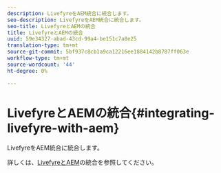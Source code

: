 ```yaml
---
description: LivefyreをAEM統合に統合します。
seo-description: LivefyreをAEM統合に統合します。
seo-title: LivefyreとAEMの統合
title: LivefyreとAEMの統合
uuid: 59e34327-abad-43cd-99a4-be151c7a8e25
translation-type: tm+mt
source-git-commit: 5bf937c8cb1a9ca12216ee1884142b8787ff063e
workflow-type: tm+mt
source-wordcount: '44'
ht-degree: 0%

---
```



# LivefyreとAEMの統合{#integrating-livefyre-with-aem}

LivefyreをAEM統合に統合します。

詳しくは、[LivefyreとAEM](https://helpx.adobe.com/experience-manager/6-3/sites/administering/using/livefyre.html)の統合を参照してください。

